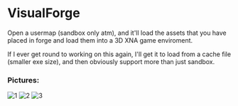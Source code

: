 VisualForge
===========

Open a usermap (sandbox only atm), and it'll load the assets that you have placed in forge and load them into a 3D XNA game enviroment.

If I ever get round to working on this again, I'll get it to load from a cache file (smaller exe size), and then obviously support more than just sandbox.

### Pictures:
![1](http://i.imgur.com/5pwF7vlh.png)
![2](http://i.imgur.com/2e7Re2Mh.png)
![3](http://i.imgur.com/9voc2WOh.png)
